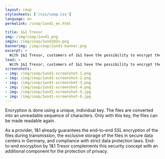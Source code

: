 ```yaml
---
layout: coop
stylesheets: ['/css/coop.css']
language: en
permalink: /coop/1und1_en.html

title: 1&1 Tresor
img: /img/coop/1und1.png
img2x: /img/coop/1und1@2x.png
bannerimg: /img/coop/1und1-banner.png
excerpt: >
  With 1&1 Tresor, customers of 1&1 have the possibility to encrypt their sensitive files quickly and easily before uploading. On the basis of Cryptomator, two apps and a Windows application have been developed, which enable client-side encryption on the device.
lead: >
  With 1&1 Tresor, customers of 1&1 have the possibility to encrypt their sensitive files quickly and easily before uploading. On the basis of Cryptomator, two apps and a Windows application have been developed, which enable client-side encryption on the device.
screenshots:
- img: /img/coop/1und1-screenshot-1.png
- img: /img/coop/1und1-screenshot-2.png
- img: /img/coop/1und1-screenshot-3.png
- img: /img/coop/1und1-screenshot-4.png
- img: /img/coop/1und1-screenshot-5.jpg
- img: /img/coop/1und1-screenshot-6.jpg
---
```

Encryption is done using a unique, individual key. The files are converted into an unreadable sequence of characters. Only with this key, the files can be made readable again.

As a provider, 1&1 already guarantees the end-to-end SSL encryption of the files during transmission, the exclusive storage of the files in secure data centers in Germany, and compliance with strict data protection laws. End-to-end encryption by 1&1 Tresor complements this security concept with an additional component for the protection of privacy.

